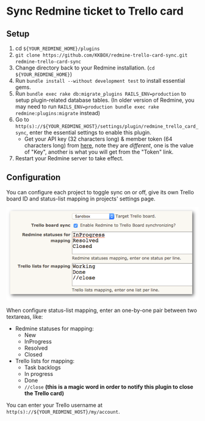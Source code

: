 # Sync Redmine ticket to Trello card

## Setup

1. cd `${YOUR_REDMINE_HOME}/plugins`
1. `git clone https://github.com/KKBOX/redmine-trello-card-sync.git redmine-trello-card-sync`
1. Change directory back to your Redmine installation. (`cd ${YOUR_REDMINE_HOME}`)
1. Run `bundle install --without development test` to install essential gems.
1. Run `bundle exec rake db:migrate_plugins RAILS_ENV=production` to setup plugin-related database tables. (In older version of Redmine, you may need to run `RAILS_ENV=production bundle exec rake redmine:plugins:migrate` instead)
1. Go to `http(s)://${YOUR_REDMINE_HOST}/settings/plugin/redmine_trello_card_sync`, enter the essential settings to enable this plugin.
    * Get your API key (32 characters long) & member token (64 characters long) from [here](https://trello.com/app-key), note they are *different*, one is the value of "Key", another is what you will get from the "Token" link.
1. Restart your Redmine server to take effect.

## Configuration

You can configure each project to toggle sync on or off, give its own Trello board ID and status-list mapping in projects' settings page.

![Image of Trello card sync configuration example](/plugins/redmine_trello_card_sync/assets/images/trello_card_sync_configuration.png)

When configure status-list mapping, enter an one-by-one pair between two textareas, like:
  * Redmine statuses for mapping:
    * New
    * InProgress
    * Resolved
    * Closed
  * Trello lists for mapping:
    * Task backlogs
    * In progress
    * Done
    * `//close` **(this is a magic word in order to notify this plugin to close the Trello card)**

You can enter your Trello username at `http(s)://${YOUR_REDMINE_HOST}/my/account`.
